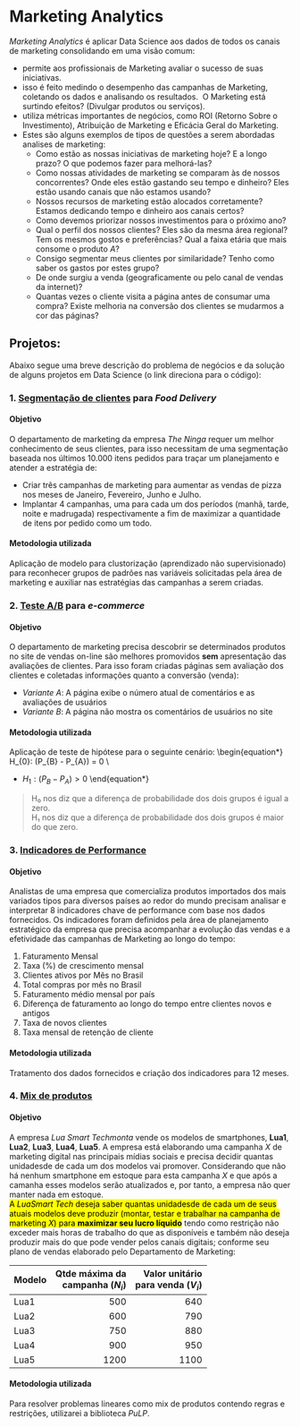 # Marketing Analytics

_Marketing Analytics_ é aplicar Data Science aos dados de todos os canais de marketing consolidando em uma visão comum:
- permite aos profissionais de Marketing avaliar o sucesso de suas iniciativas.
- isso é feito medindo o desempenho das campanhas de Marketing, coletando os dados e analisando os resultados.  O Marketing está surtindo efeitos? (Divulgar produtos ou serviços).
- utiliza métricas importantes de negócios, como ROI (Retorno Sobre o Investimento), Atribuição de Marketing e Eficácia Geral do Marketing.
- Estes são alguns exemplos de tipos de questões a serem abordadas analises de marketing:
	- Como estão as nossas iniciativas de marketing hoje? E a longo prazo? O que podemos fazer para melhorá-las?
    - Como nossas atividades de marketing se comparam às de nossos concorrentes? Onde eles estão gastando seu tempo e dinheiro? Eles estão usando canais que não estamos usando?
    - Nossos recursos de marketing estão alocados corretamente? Estamos dedicando tempo e dinheiro aos canais certos?
    - Como devemos priorizar nossos investimentos para o próximo ano?
    - Qual o perfil dos nossos clientes? Eles são da mesma área regional? Tem os mesmos gostos e preferências? Qual a faixa etária que mais consome o produto _A_?
    - Consigo segmentar meus clientes por similaridade? Tenho como saber os gastos por estes grupo?
    - De onde surgiu a venda (geograficamente ou pelo canal de vendas da internet)?
    - Quantas vezes o cliente visita a página antes de consumar uma compra? Existe melhoria na conversão dos clientes se mudarmos a cor das páginas?

## Projetos:

Abaixo segue uma breve descrição do problema de negócios e da solução de alguns projetos em Data Science (o link direciona para o código):

### 1. [Segmentação de clientes](SegmentacaoCliente.ipynb) para _Food Delivery_

#### Objetivo
O departamento de marketing da empresa _The Ninga_ requer um melhor conhecimento de seus clientes, para isso necessitam de uma segmentação baseada nos últimos 10.000 itens pedidos para traçar um planejamento e atender a estratégia de:
- Criar três campanhas de marketing para aumentar as vendas de pizza nos meses de Janeiro, Fevereiro, Junho e Julho.
- Implantar 4 campanhas, uma para cada um dos períodos (manhã, tarde, noite e madrugada) respectivamente a fim de maximizar a quantidade de itens por pedido como um todo.

#### Metodologia utilizada
Aplicação de modelo para clustorização (aprendizado não supervisionado) para reconhecer grupos de padrões nas variáveis solicitadas pela área de marketing e auxiliar nas estratégias das campanhas a serem criadas.

### 2. [Teste A/B](TesteAB.ipynb) para _e-commerce_

#### Objetivo
O departamento de marketing precisa descobrir se determinados produtos no site de vendas on-line são melhores promovidos **sem** apresentação das avaliações de clientes. Para isso foram criadas páginas sem avaliação dos clientes e coletadas informações quanto a conversão (venda):
- _Variante A_: A página exibe o número atual de comentários e as avaliações de usuários
- _Variante B_: A página não mostra os comentários de usuários no site

#### Metodologia utilizada
Aplicação de teste de hipótese para o seguinte cenário:
\begin{equation*}
H_{0}: (P_{B} - P_{A}) = 0
\\
- $H_{1}: (P_{B} - P_{A}) > 0$
\end{equation*}

>H₀ nos diz que a diferença de probabilidade dos dois grupos é igual a zero.<br />
H₁ nos diz que a diferença de probabilidade dos dois grupos é maior do que zero.

### 3. [Indicadores de Performance](IndicadoresPerformance.ipynb)

#### Objetivo
Analistas  de  uma  empresa  que  comercializa  produtos  importados  dos  mais variados tipos para diversos países ao redor do mundo precisam analisar e interpretar 8 indicadores chave de performance com base nos dados fornecidos. Os  indicadores  foram  definidos  pela  área  de  planejamento  estratégico  da  empresa  que  precisa acompanhar a evolução das vendas e a efetividade das campanhas de Marketing ao longo do tempo:
1. Faturamento Mensal
2. Taxa (%) de crescimento mensal
3. Clientes ativos por Mês no Brasil
4. Total compras por mês no Brasil
5. Faturamento médio mensal por país
6. Diferença de faturamento ao longo do tempo entre clientes novos e antigos
7. Taxa de novos clientes
8. Taxa mensal de retenção de cliente

#### Metodologia utilizada
Tratamento dos dados fornecidos e criação dos indicadores para 12 meses.

### 4. [Mix de produtos](MixProdutos.ipynb)

#### Objetivo
A empresa *Lua Smart Techmonta* vende os modelos de smartphones, **Lua1**, **Lua2**, **Lua3**, **Lua4**, **Lua5**. A empresa está elaborando uma campanha *X* de marketing digital nas principais mídias sociais e precisa decidir quantas unidadesde de cada um dos modelos vai promover. Considerando que não há nenhum smartphone em estoque para esta campanha *X* e que após a camanha esses modelos serão atualizados e, por tanto, a empresa não quer manter nada em estoque.<br />
<mark> A *LuaSmart Tech* deseja saber quantas unidadesde de cada um de seus atuais modelos deve produzir (montar, testar e trabalhar na campanha de marketing *X*) para **maximizar seu lucro líquido**</mark> tendo como restrição não exceder mais horas de trabalho do que as disponíveis e também não deseja produzir mais do que pode vender pelos canais digitais; conforme seu plano de vendas elaborado pelo Departamento de Marketing:

|Modelo|Qtde máxima da<br> campanha ($N_i$)|Valor unitário <br> para venda ($V_i$)|
|:-----|--------------------------------:|-------------------------------------:|
|Lua1|500|640|
|Lua2|600|790|
|Lua3|750|880|
|Lua4|900|950|
|Lua5|1200|1100|

#### Metodologia utilizada
Para resolver problemas lineares como mix de produtos contendo regras e restrições, utilizarei a biblioteca _PuLP_.
